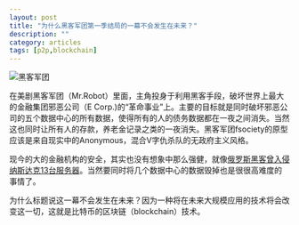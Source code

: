 ```yaml
---
layout: post
title: "为什么黑客军团第一季结局的一幕不会发生在未来？"
description: ""
category: articles
tags: [p2p,blockchain]
---
```


![黑客军团](http://img3.doubanio.com/view/photo/photo/public/p2246792199.jpg)

在美剧黑客军团（Mr.Robot）里面，主角投身于利用黑客手段，破坏世界上最大的金融集团邪恶公司（E Corp.)的“革命事业”上。主要的目标就是同时破坏邪恶公司的五个数据中心的所有数据，使得所有的人的债务数据都在一夜之间消失。当然这也同时让所有人的存款，养老金记录之类的一夜消失。黑客军团fsociety的原型应该是来自现实中的Anonymous，混合V字仇杀队的无政府主义风格。

现今的大的金融机构的安全，其实也没有想象中那么强健，就像[俄罗斯黑客曾入侵纳斯达克13台服务器](http://www.ithome.com/html/it/95012.htm)。当然要同时将几个数据中心的数据毁掉也是很很高难度的事情了。

为什么标题说这一幕不会发生在未来？因为一种将在未来大规模应用的技术将会改变这一切，这就是比特币的区块链（blockchain）技术。

